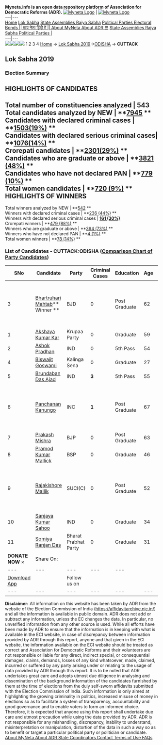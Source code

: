 **Myneta.info is an open data repository platform of Association for Democratic Reforms (ADR).**
[![Myneta Logo](https://www.myneta.info/lib/img/myneta-logo.png)](https://www.myneta.info/) | [![Myneta Logo](https://www.myneta.info/lib/img/adr-logo.png)](https://adrindia.org)  
---|---  
[Home](https://www.myneta.info/) [Lok Sabha](https://www.myneta.info/#ls "Lok Sabha") [ State Assemblies ](https://www.myneta.info/#sa "State Assemblies") [Rajya Sabha](https://www.myneta.info/#rs "Rajya Sabha") [Political Parties ](https://www.myneta.info/party "Political Parties") [ Electoral Bonds ](https://www.myneta.info/electoral_bonds "Electoral Bonds") [ || माय नेता हिंदी में || ](https://translate.google.co.in/translate?prev=hp&hl=en&js=y&u=www.myneta.info&sl=en&tl=hi&history_state0=) [ About MyNeta ](https://adrindia.org/content/about-myneta) [ About ADR ](https://adrindia.org/about-adr/who-we-are) [☰](javascript:void\(0\))
[ State Assemblies ](https://www.myneta.info/#sa "State Assemblies") [ Rajya Sabha ](https://www.myneta.info/#rs "Rajya Sabha") [ Political Parties ](https://www.myneta.info/party "Political Parties")
|   
---|---  
![](https://www.myneta.info/lib/img/banner/banner-1.png)![](https://www.myneta.info/lib/img/banner/banner-2.png)![](https://www.myneta.info/lib/img/banner/banner-3.png)![](https://www.myneta.info/lib/img/banner/banner-4.png)
1  2  3  4 
[Home](https://www.myneta.info/) → [Lok Sabha 2019](https://www.myneta.info/LokSabha2019/)→[ODISHA](https://www.myneta.info/LokSabha2019/index.php?action=show_constituencies&state_id=51) → **CUTTACK**
### 
## Lok Sabha 2019
###  Election Summary 
HIGHLIGHTS OF CANDIDATES  
---  
Total number of constituencies analyzed |  543   
Total candidates analyzed by NEW | **[7945](https://www.myneta.info/LokSabha2019/index.php?action=summary&subAction=candidates_analyzed&sort=candidate#summary) **  
Candidates with declared criminal cases | **[1503(19%)](https://www.myneta.info/LokSabha2019/index.php?action=summary&subAction=crime&sort=candidate#summary) **  
Candidates with declared serious criminal cases| **[1076(14%)](https://www.myneta.info/LokSabha2019/index.php?action=summary&subAction=serious_crime&sort=candidate#summary) **  
Crorepati candidates | **[2301(29%)](https://www.myneta.info/LokSabha2019/index.php?action=summary&subAction=crorepati&sort=candidate#summary) **  
Candidates who are graduate or above | **[3821 (48%)](https://www.myneta.info/LokSabha2019/index.php?action=summary&subAction=education&sort=candidate#summary) **  
Candidates who have not declared PAN | **[779 (10%)](https://www.myneta.info/LokSabha2019/index.php?action=summary&subAction=without_pan&sort=candidate#summary) **  
Total women candidates | **[720 (9%)](https://www.myneta.info/LokSabha2019/index.php?action=summary&subAction=women_candidate&sort=candidate#summary) **  
HIGHLIGHTS OF WINNERS  
---  
Total winners analyzed by NEW | **[542](https://www.myneta.info/LokSabha2019/index.php?action=summary&subAction=winner_analyzed&sort=candidate#summary) **  
Winners with declared criminal cases | **[236 (44%)](https://www.myneta.info/LokSabha2019/index.php?action=summary&subAction=winner_crime&sort=candidate#summary) **  
Winners with declared serious criminal cases | **[161 (30%)](https://www.myneta.info/LokSabha2019/index.php?action=summary&subAction=winner_serious_crime&sort=candidate#summary)**  
Crorepati winners | **[479 (88%)](https://www.myneta.info/LokSabha2019/index.php?action=summary&subAction=winner_crorepati&sort=candidate#summary) **  
Winners who are graduate or above | **[394 (73%)](https://www.myneta.info/LokSabha2019/index.php?action=summary&subAction=winner_education&sort=candidate#summary) **  
Winners who have not declared PAN | **[4 (1%)](https://www.myneta.info/LokSabha2019/index.php?action=summary&subAction=winner_without_pan&sort=candidate#summary) **  
Total women winners | **[78 (14%)](https://www.myneta.info/LokSabha2019/index.php?action=summary&subAction=winner_women&sort=candidate#summary) **  
### List of Candidates - CUTTACK:ODISHA ([Comparison Chart of Party Candidates](https://www.myneta.info/LokSabha2019/comparisonchart.php?constituency_id=753))
SNo | Candidate| Party| Criminal Cases| Education| Age| Total Assets| Liabilities  
---|---|---|---|---|---|---|---  
3  | [Bhartruhari Mahtab](https://www.myneta.info/LokSabha2019/candidate.php?candidate_id=8379)** Winner ** | BJD | 0 | Post Graduate| 62 | ![](https://myneta.info/image_v2.php?myneta_folder=LokSabha2019&candidate_id=8379&col=ta) | ![](https://myneta.info/image_v2.php?myneta_folder=LokSabha2019&candidate_id=8379&col=lia)  
1  | [Akshaya Kumar Kar](https://www.myneta.info/LokSabha2019/candidate.php?candidate_id=8381) | Krupaa Party | 0 | Graduate| 59 | Rs 3,50,77,797 ~ 3 Crore+ | Rs 0 ~   
2  | [Ashok Pradhan](https://www.myneta.info/LokSabha2019/candidate.php?candidate_id=7875) | IND | 0 | 5th Pass| 54 | Rs 21,51,160 ~ 21 Lacs+ | Rs 40,000 ~ 40 Thou+  
4  | [Biswajit Goswami](https://www.myneta.info/LokSabha2019/candidate.php?candidate_id=8424) | Kalinga Sena | 0 | Graduate| 27 | Rs 87,412 ~ 87 Thou+ | Rs 1,39,555 ~ 1 Lacs+  
5  | [Brundaban Das Ajad](https://www.myneta.info/LokSabha2019/candidate.php?candidate_id=8423) | IND | **3** | 5th Pass| 55 | Rs 12,55,503 ~ 12 Lacs+ | Rs 0 ~   
6  | [Panchanan Kanungo](https://www.myneta.info/LokSabha2019/candidate.php?candidate_id=8382) | INC | **1** | Post Graduate| 67 | ![](https://myneta.info/image_v2.php?myneta_folder=LokSabha2019&candidate_id=8382&col=ta) | ![](https://myneta.info/image_v2.php?myneta_folder=LokSabha2019&candidate_id=8382&col=lia)  
7  | [Prakash Mishra](https://www.myneta.info/LokSabha2019/candidate.php?candidate_id=8380) | BJP | 0 | Post Graduate| 63 | Rs 9,31,02,541 ~ 9 Crore+ | Rs 0 ~   
8  | [Pramod Kumar Mallick](https://www.myneta.info/LokSabha2019/candidate.php?candidate_id=8421) | BSP | 0 | Graduate| 46 | Rs 1,09,000 ~ 1 Lacs+ | Rs 0 ~   
9  | [Rajakishore Mallik](https://www.myneta.info/LokSabha2019/candidate.php?candidate_id=7873) | SUCI(C) | 0 | Post Graduate| 52 | ![](https://myneta.info/image_v2.php?myneta_folder=LokSabha2019&candidate_id=7873&col=ta) | ![](https://myneta.info/image_v2.php?myneta_folder=LokSabha2019&candidate_id=7873&col=lia)  
10  | [Sanjaya Kumar Sahoo](https://www.myneta.info/LokSabha2019/candidate.php?candidate_id=7874) | IND | 0 | Graduate| 34 | Rs 11,08,850 ~ 11 Lacs+ | Rs 0 ~   
11  | [Somiya Ranjan Das](https://www.myneta.info/LokSabha2019/candidate.php?candidate_id=8422) | Bharat Prabhat Party | 0 | Graduate| 31 | Rs 6,99,000 ~ 6 Lacs+ | Rs 7,40,000 ~ 7 Lacs+  
|  **DONATE NOW** × |  Share On:  | [](https://api.whatsapp.com/send?text=https%3A%2F%2Fmyneta.info%2Fpunjab2022%2Findex.php%3Faction%3Dshow_constituencies%26state_id%3D19) | [](https://www.facebook.com/sharer/sharer.php?u=https%3A%2F%2Fmyneta.info%2Fpunjab2022%2Findex.php%3Faction%3Dshow_constituencies%26state_id%3D19) | [](https://twitter.com/share?url=https%3A%2F%2Fmyneta.info%2Fpunjab2022%2Findex.php%3Faction%3Dshow_constituencies%26state_id%3D19)  
---|---|---|---|---  
| [ Download App ](https://play.google.com/store/apps/details?id=com.webrosoft.myneta1&pcampaignid=pcampaignidMKT-Other-global-all-co-prtnr-py-PartBadge-Mar2515-1) | [](https://play.google.com/store/apps/details?id=com.webrosoft.myneta1&pcampaignid=pcampaignidMKT-Other-global-all-co-prtnr-py-PartBadge-Mar2515-1) |  Follow us on  | [](https://www.facebook.com/adrindia.org/) | [](https://twitter.com/adrspeaks) | [](https://groups.google.com/g/national-election-watch?hl=en&pli=1) | [](https://www.instagram.com/adrspeaks/) | [](https://www.youtube.com/user/adrspeaks) | [](https://sharechat.com/profile/adrspeaks)  
---|---|---|---|---|---|---|---|---  
**Disclaimer:** All information on this website has been taken by ADR from the website of the Election Commission of India (https://affidavitarchive.nic.in/) and all the information is available in public domain. ADR does not add or subtract any information, unless the EC changes the data. In particular, no unverified information from any other source is used. While all efforts have been made by ADR to ensure that the information is in keeping with what is available in the ECI website, in case of discrepancy between information provided by ADR through this report, anyone and that given in the ECI website, the information available on the ECI website should be treated as correct and Association for Democratic Reforms and their volunteers are not responsible or liable for any direct, indirect special, or consequential damages, claims, demands, losses of any kind whatsoever, made, claimed, incurred or suffered by any party arising under or relating to the usage of data provided by ADR through this report. It is to be noted that ADR undertakes great care and adopts utmost due diligence in analysing and dissemination of the background information of the candidates furnished by them at the time of elections from the duly self-sworn affidavits submitted with the Election Commission of India. Such information is only aimed at highlighting the growing criminality in politics, increased misuse of money in elections so as to facilitate a system of transparency, accountability and good governance and to enable voters to form an informed choice. Therefore, it is expected that anyone using this report shall undertake due care and utmost precaution while using the data provided by ADR. ADR is not responsible for any mishandling, discrepancy, inability to understand, misinterpretation or manipulation, distortion of the data in such a way so as to benefit or target a particular political party or politician or candidate. 
[ About MyNeta ](https://adrindia.org/content/about-myneta) [ About ADR ](https://adrindia.org/about-adr/who-we-are) [ State Coordinators ](https://adrindia.org/about-adr/state-coordinators) [ Contact ](https://adrindia.org/contact-us) [ Terms of Use ](https://adrindia.org/content/adr-terms-use) [ FAQs ](https://adrindia.org/content/faqs)
